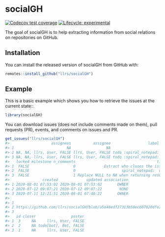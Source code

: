 
<!-- README.md is generated from README.Rmd. Please edit that file -->

# socialGH

<!-- badges: start -->

[![Codecov test
coverage](https://codecov.io/gh/llrs/socialGH/branch/master/graph/badge.svg)](https://codecov.io/gh/llrs/socialGH?branch=master)
[![Lifecycle:
experimental](https://img.shields.io/badge/lifecycle-experimental-orange.svg)](https://www.tidyverse.org/lifecycle/#experimental)
<!-- badges: end -->

The goal of socialGH is to help extracting information from social
relations on repositories on GitHub.

## Installation

You can install the released version of socialGH from GitHub with:

``` r
remotes::install_github("llrs/socialGH")
```

## Example

This is a basic example which shows you how to retrieve the issues at
the current state::

``` r
library(socialGH)
```

You can download issues (does not include comments made on them), pull
requests (PR), events, and comments on issues and PR.

``` r
get_issues("llrs/socialGH")
#>                   assignees          assignee                 label  state
#> 1                        NA                NA                         open
#> 2 NA, NA, llrs, User, FALSE llrs, User, FALSE todo :spiral_notepad:   open
#> 3 NA, NA, llrs, User, FALSE llrs, User, FALSE todo :spiral_notepad: closed
#>   locked milestone n_comments                                     title
#> 1  FALSE                    0             Extract who closes the issues
#> 2  FALSE                    0                     spiral_notepad:  open
#> 3  FALSE                    1 Replace NULL to NA when returning results
#>               created             updated association
#> 1 2020-08-01 07:53:02 2020-08-01 07:53:02       OWNER
#> 2 2020-07-12 09:07:21 2020-07-12 09:07:22        NONE
#> 3 2020-07-11 12:21:51 2020-08-01 07:40:22       OWNER
#>                                                                                                                                                                                                                                                                                                                     text
#> 1                                                                                                                                                                                                                                           Currently when the event of closed is tidied, it doesn't record who did it. 
#> 2 https://github.com/llrs/socialGH/blob/a5e48edf27313b50ec607020dfe2f16dfe14ff6d/README.md#L39-L44\n\n---\n\n###### This issue was generated by [todo](https://todo.jasonet.co) based on a `todo` comment in a5e48edf27313b50ec607020dfe2f16dfe14ff6d. It&#x27;s been assigned to @llrs because they committed the code.
#> 3                                                                                                                                                                  Change the default that it is returning to make it easier to filter, mutate, etc\r\nCurrently it is difficult as it need to be unpacked each time... 
#>   id closer                poster
#> 1  3     NA     llrs, User, FALSE
#> 2  2     NA todo[bot], Bot, FALSE
#> 3  1     NA     llrs, User, FALSE
```
